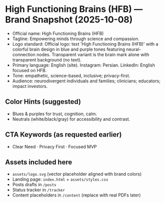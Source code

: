 # High Functioning Brains (HFB) — Brand Snapshot (2025-10-08)

- Official name: High Functioning Brains (HFB)
- Tagline: Empowering minds through science and compassion.
- Logo standard: Official logo: text 'High Functioning Brains (HFB)' with a colorful brain design in blue and purple tones featuring neural-connection nodes. Transparent variant is the brain mark alone with transparent background (no text).
- Primary language: English (site). Instagram: Persian. LinkedIn: English focused on HFB.
- Tone: empathetic, science-based, inclusive; privacy-first.
- Audience: neurodivergent individuals and families; clinicians; educators; impact investors.

## Color Hints (suggested)
- Blues & purples for trust, cognition, calm.
- Neutrals (white/black/gray) for accessibility and contrast.

## CTA Keywords (as requested earlier)
- Clear Need · Privacy First · Focused MVP

## Assets included here
- `assets/logo.svg` (vector placeholder aligned with brand colors)
- Landing page: `index.html` + `assets/styles.css`
- Posts drafts in `/posts`
- Status tracker in `/tracker`
- Content placeholders in `/content` (replace with real PDFs later)